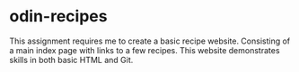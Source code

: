 # odin-recipes
This assignment requires me to create a basic recipe website. Consisting of a main index page with links to a few recipes. This website demonstrates skills in both basic HTML and Git.